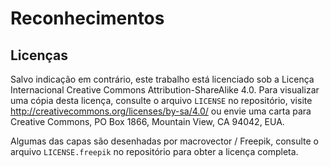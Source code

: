 # Reconhecimentos

## Licenças

Salvo indicação em contrário, este trabalho está licenciado sob a Licença Internacional Creative Commons Attribution-ShareAlike 4.0. Para visualizar uma cópia desta licença, consulte o arquivo `LICENSE` no repositório, visite http://creativecommons.org/licenses/by-sa/4.0/ ou envie uma carta para Creative Commons, PO Box 1866, Mountain View, CA 94042, EUA.

Algumas das capas são desenhadas por macrovector / Freepik, consulte o arquivo `LICENSE.freepik` no repositório para obter a licença completa.
